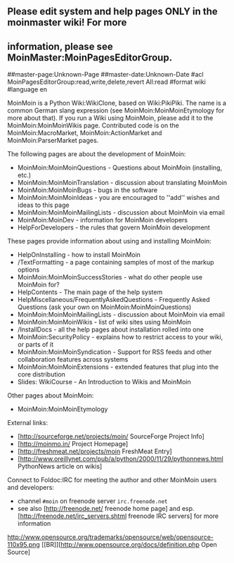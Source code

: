 ## Please edit system and help pages ONLY in the moinmaster wiki! For more
## information, please see MoinMaster:MoinPagesEditorGroup.
##master-page:Unknown-Page
##master-date:Unknown-Date
#acl MoinPagesEditorGroup:read,write,delete,revert All:read
#format wiki
#language en

MoinMoin is a Python Wiki:WikiClone, based on Wiki:PikiPiki. The name is a common German slang expression (see MoinMoin:MoinMoinEtymology for more about that). If you run a Wiki using MoinMoin, please add it to the MoinMoin:MoinMoinWikis page. Contributed code is on the MoinMoin:MacroMarket, MoinMoin:ActionMarket and MoinMoin:ParserMarket pages.

The following pages are about the development of MoinMoin:
 * MoinMoin:MoinMoinQuestions - Questions about MoinMoin (installing, etc.)
 * MoinMoin:MoinMoinTranslation - discussion about translating MoinMoin
 * MoinMoin:MoinMoinBugs - bugs in the software
 * MoinMoin:MoinMoinIdeas - you are encouraged to ''add'' wishes and ideas to this page
 * MoinMoin:MoinMoinMailingLists - discussion about MoinMoin via email
 * MoinMoin:MoinDev - information for MoinMoin developers
 * HelpForDevelopers - the rules that govern MoinMoin development

These pages provide information about using and installing MoinMoin:
 * HelpOnInstalling - how to install MoinMoin
 * /TextFormatting - a page containing samples of most of the markup options
 * MoinMoin:MoinMoinSuccessStories - what do other people use MoinMoin for?
 * HelpContents - The main page of the help system
 * HelpMiscellaneous/FrequentlyAskedQuestions - Frequently Asked Questions (ask your own on MoinMoin:MoinMoinQuestions)
 * MoinMoin:MoinMoinMailingLists - discussion about MoinMoin via email
 * MoinMoin:MoinMoinWikis - list of wiki sites using MoinMoin
 * /InstallDocs - all the help pages about installation rolled into one
 * MoinMoin:SecurityPolicy - explains how to restrict access to your wiki, or parts of it
 * MoinMoin:MoinMoinSyndication - Support for RSS feeds and other collaboration features across systems
 * MoinMoin:MoinMoinExtensions - extended features that plug into the core distribution
 * Slides: WikiCourse - An Introduction to Wikis and MoinMoin

Other pages about MoinMoin:
 * MoinMoin:MoinMoinEtymology

External links:
 * [http://sourceforge.net/projects/moin/ SourceForge Project Info]
 * [http://moinmo.in/ Project Homepage]
 * [http://freshmeat.net/projects/moin FreshMeat Entry]
 * [http://www.oreillynet.com/pub/a/python/2000/11/29/pythonnews.html PythonNews article on wikis]

Connect to Foldoc:IRC for meeting the author and other MoinMoin users and developers:
 * channel `#moin` on freenode server `irc.freenode.net`
 * see also [http://freenode.net/ freenode home page] and esp. [http://freenode.net/irc_servers.shtml freenode IRC servers] for more information

http://www.opensource.org/trademarks/opensource/web/opensource-110x95.png
[[BR]][http://www.opensource.org/docs/definition.php Open Source]
